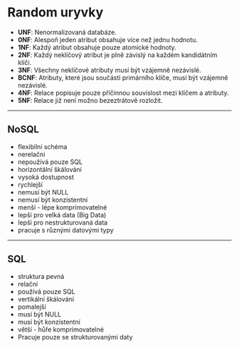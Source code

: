# Random uryvky

*   **UNF**: Nenormalizovaná databáze.
*   **0NF**: Alespoň jeden atribut obsahuje více než jednu hodnotu.
*   **1NF**: Každý atribut obsahuje pouze atomické hodnoty.
*   **2NF**: Každý neklíčový atribut je plně závislý na každém kandidátním klíči.
*   **3NF**: Všechny neklíčové atributy musí být vzájemně nezávislé.
*   **BCNF**: Atributy, které jsou součásti primárního klíče, musí být vzájemně nezávislé.
*   **4NF**: Relace popisuje pouze příčinnou souvislost mezi klíčem a atributy.
*   **5NF**: Relace již není možno bezeztrátově rozložit.

---

## NoSQL

*   flexibilní schéma
*   nerelační
*   nepoužívá pouze SQL
*   horizontální škálování
*   vysoká dostupnost
*   rychlejší
*   nemusí být NULL
*   nemusí být konzistentní
*   menší - lépe komprimovatelné
*   lepší pro velká data (Big Data)
*   lepší pro nestrukturovaná data
*   pracuje s různými datovými typy

---

## SQL

*   struktura pevná
*   relační
*   používá pouze SQL
*   vertikální škálování
*   pomalejší
*   musí být NULL
*   musí být konzistentní
*   větší - hůře komprimovatelné
*   Pracuje pouze se strukturovanými daty

